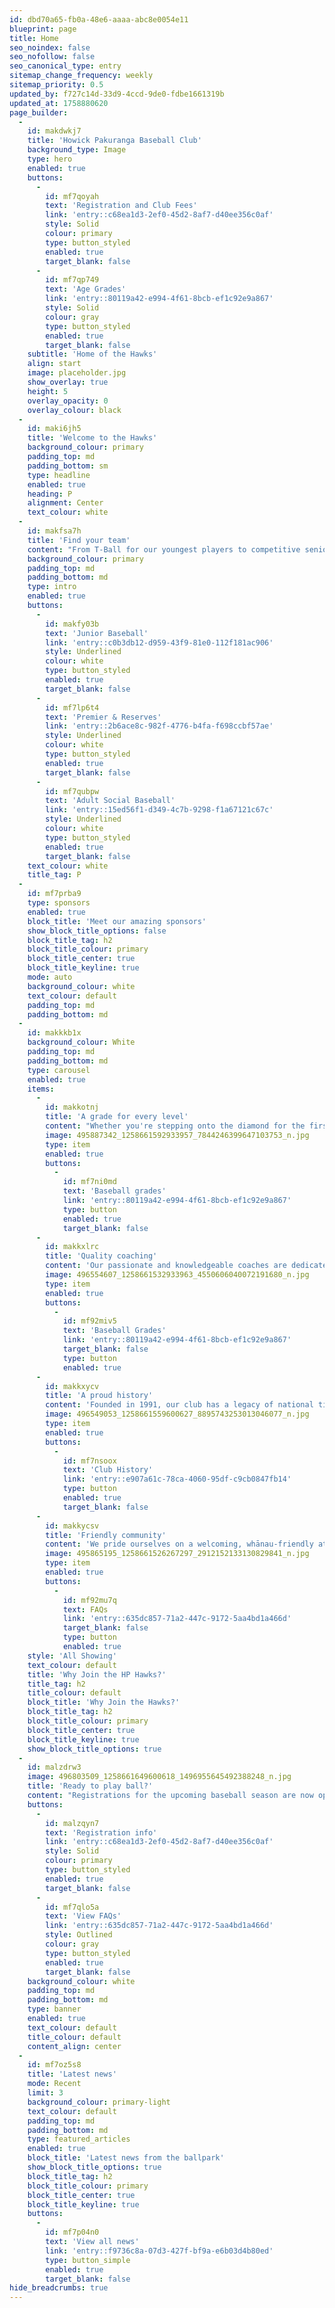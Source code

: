 ```yaml
---
id: dbd70a65-fb0a-48e6-aaaa-abc8e0054e11
blueprint: page
title: Home
seo_noindex: false
seo_nofollow: false
seo_canonical_type: entry
sitemap_change_frequency: weekly
sitemap_priority: 0.5
updated_by: f727c14d-33d9-4ccd-9de0-fdbe1661319b
updated_at: 1758880620
page_builder:
  -
    id: makdwkj7
    title: 'Howick Pakuranga Baseball Club'
    background_type: Image
    type: hero
    enabled: true
    buttons:
      -
        id: mf7qoyah
        text: 'Registration and Club Fees'
        link: 'entry::c68ea1d3-2ef0-45d2-8af7-d40ee356c0af'
        style: Solid
        colour: primary
        type: button_styled
        enabled: true
        target_blank: false
      -
        id: mf7qp749
        text: 'Age Grades'
        link: 'entry::80119a42-e994-4f61-8bcb-ef1c92e9a867'
        style: Solid
        colour: gray
        type: button_styled
        enabled: true
        target_blank: false
    subtitle: 'Home of the Hawks'
    align: start
    image: placeholder.jpg
    show_overlay: true
    height: 5
    overlay_opacity: 0
    overlay_colour: black
  -
    id: maki6jh5
    title: 'Welcome to the Hawks'
    background_colour: primary
    padding_top: md
    padding_bottom: sm
    type: headline
    enabled: true
    heading: P
    alignment: Center
    text_colour: white
  -
    id: makfsa7h
    title: 'Find your team'
    content: "From T-Ball for our youngest players to competitive senior grades and social adult leagues, there's a place for everyone at the HP Hawks. Explore our teams to find the perfect fit for you or your child."
    background_colour: primary
    padding_top: md
    padding_bottom: md
    type: intro
    enabled: true
    buttons:
      -
        id: makfy03b
        text: 'Junior Baseball'
        link: 'entry::c0b3db12-d959-43f9-81e0-112f181ac906'
        style: Underlined
        colour: white
        type: button_styled
        enabled: true
        target_blank: false
      -
        id: mf7lp6t4
        text: 'Premier & Reserves'
        link: 'entry::2b6ace8c-982f-4776-b4fa-f698ccbf57ae'
        style: Underlined
        colour: white
        type: button_styled
        enabled: true
        target_blank: false
      -
        id: mf7qubpw
        text: 'Adult Social Baseball'
        link: 'entry::15ed56f1-d349-4c7b-9298-f1a67121c67c'
        style: Underlined
        colour: white
        type: button_styled
        enabled: true
        target_blank: false
    text_colour: white
    title_tag: P
  -
    id: mf7prba9
    type: sponsors
    enabled: true
    block_title: 'Meet our amazing sponsors'
    show_block_title_options: false
    block_title_tag: h2
    block_title_colour: primary
    block_title_center: true
    block_title_keyline: true
    mode: auto
    background_colour: white
    text_colour: default
    padding_top: md
    padding_bottom: md
  -
    id: makkkb1x
    background_colour: White
    padding_top: md
    padding_bottom: md
    type: carousel
    enabled: true
    items:
      -
        id: makkotnj
        title: 'A grade for every level'
        content: "Whether you're stepping onto the diamond for the first time or competing for a championship, we have the perfect grade to match your ambition."
        image: 495887342_1258661592933957_7844246399647103753_n.jpg
        type: item
        enabled: true
        buttons:
          -
            id: mf7ni0md
            text: 'Baseball grades'
            link: 'entry::80119a42-e994-4f61-8bcb-ef1c92e9a867'
            type: button
            enabled: true
            target_blank: false
      -
        id: makkxlrc
        title: 'Quality coaching'
        content: 'Our passionate and knowledgeable coaches are dedicated to helping every player build their skills, confidence, and love for the game.'
        image: 496554607_1258661532933963_4550606040072191680_n.jpg
        type: item
        enabled: true
        buttons:
          -
            id: mf92miv5
            text: 'Baseball Grades'
            link: 'entry::80119a42-e994-4f61-8bcb-ef1c92e9a867'
            target_blank: false
            type: button
            enabled: true
      -
        id: makkxycv
        title: 'A proud history'
        content: 'Founded in 1991, our club has a legacy of national titles and a proven pathway for players to advance to US College and professional leagues.'
        image: 496549053_1258661559600627_8895743253013046077_n.jpg
        type: item
        enabled: true
        buttons:
          -
            id: mf7nsoox
            text: 'Club History'
            link: 'entry::e907a61c-78ca-4060-95df-c9cb0847fb14'
            type: button
            enabled: true
            target_blank: false
      -
        id: makkycsv
        title: 'Friendly community'
        content: 'We pride ourselves on a welcoming, whānau-friendly atmosphere where lifelong friendships are forged both on and off the field.'
        image: 495865195_1258661526267297_2912152133130829841_n.jpg
        type: item
        enabled: true
        buttons:
          -
            id: mf92mu7q
            text: FAQs
            link: 'entry::635dc857-71a2-447c-9172-5aa4bd1a466d'
            target_blank: false
            type: button
            enabled: true
    style: 'All Showing'
    text_colour: default
    title: 'Why Join the HP Hawks?'
    title_tag: h2
    title_colour: default
    block_title: 'Why Join the Hawks?'
    block_title_tag: h2
    block_title_colour: primary
    block_title_center: true
    block_title_keyline: true
    show_block_title_options: true
  -
    id: malzdrw3
    image: 496803509_1258661649600618_1496955645492388248_n.jpg
    title: 'Ready to play ball?'
    content: "Registrations for the upcoming baseball season are now open. You can find all the information on club fees and season dates right here. We can't wait to welcome you to the club"
    buttons:
      -
        id: malzqyn7
        text: 'Registration info'
        link: 'entry::c68ea1d3-2ef0-45d2-8af7-d40ee356c0af'
        style: Solid
        colour: primary
        type: button_styled
        enabled: true
        target_blank: false
      -
        id: mf7qlo5a
        text: 'View FAQs'
        link: 'entry::635dc857-71a2-447c-9172-5aa4bd1a466d'
        style: Outlined
        colour: gray
        type: button_styled
        enabled: true
        target_blank: false
    background_colour: white
    padding_top: md
    padding_bottom: md
    type: banner
    enabled: true
    text_colour: default
    title_colour: default
    content_align: center
  -
    id: mf7oz5s8
    title: 'Latest news'
    mode: Recent
    limit: 3
    background_colour: primary-light
    text_colour: default
    padding_top: md
    padding_bottom: md
    type: featured_articles
    enabled: true
    block_title: 'Latest news from the ballpark'
    show_block_title_options: true
    block_title_tag: h2
    block_title_colour: primary
    block_title_center: true
    block_title_keyline: true
    buttons:
      -
        id: mf7p04n0
        text: 'View all news'
        link: 'entry::f9736c8a-07d3-427f-bf9a-e6b03d4b80ed'
        type: button_simple
        enabled: true
        target_blank: false
hide_breadcrumbs: true
---
```

